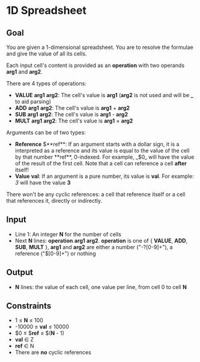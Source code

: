 # 1D Spreadsheet

## Goal

You are given a 1-dimensional spreadsheet. You are to resolve the formulae and
give the value of all its cells.

Each input cell's content is provided as an **operation** with two operands
**arg1** and **arg2**.

There are 4 types of operations:

-   **VALUE** **arg1** **arg2**: The cell's value is **arg1** (**arg2** is not
    used and will be **\_** to aid parsing)
-   **ADD** **arg1** **arg2**: The cell's value is **arg1** + **arg2**
-   **SUB** **arg1** **arg2**: The cell's value is **arg1** - **arg2**
-   **MULT** **arg1** **arg2**: The cell's value is **arg1** × **arg2**

Arguments can be of two types:

-   **Reference** $**ref**: If an argument starts with a dollar sign, it is
    a interpreted as a reference and its value is equal to the value of the
    cell by that number **ref**, 0-indexed. For example, _$0_ will have the
    value of the result of the first cell. Note that a cell can reference a
    cell **after** itself!
-   **Value** **val**: If an argument is a pure number, its value is **val**.
    For example: _3_ will have the value **3**

There won't be any cyclic references: a cell that reference itself or a cell
that references it, directly or indirectly.

## Input

-   Line 1: An integer **N** for the number of cells
-   Next **N** lines: **operation** **arg1** **arg2**. **operation** is one of
    { **VALUE**, **ADD**, **SUB**, **MULT** }, **arg1** and **arg2** are either
    a number ("-?[0-9]+"), a reference ("\$[0-9]+") or nothing

## Output

-   **N** lines: the value of each cell, one value per line, from cell 0 to cell
    **N**

## Constraints

-   1 &leq; **N** &leq; 100
-   -10000 &leq; **val** &leq; 10000
-   $0 &leq; $**ref** &leq; $(**N** - 1)
-   **val** &isin; &Zeta;
-   **ref** &isin; &Nu;
-   There are **no** cyclic references
